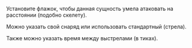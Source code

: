 Установите флажок, чтобы данная сущность умела атаковать на расстоянии (подобно скелету).

Можно указать свой снаряд или использовать стандартный (стрела).

Также можно указать время между выстрелами (в тиках).